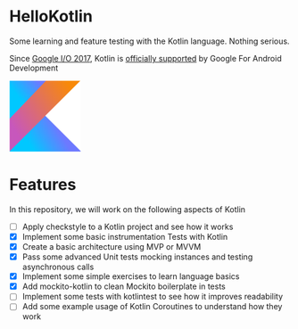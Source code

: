 # HelloKotlin
Some learning and feature testing with the Kotlin language. Nothing serious.

Since [Google I/O 2017][1], Kotlin is [officially supported][2] by Google For Android Development

![Kotlin][kotlinLogo]

# Features

In this repository, we will work on the following aspects of Kotlin

- [ ] Apply checkstyle to a Kotlin project and see how it works
- [X] Implement some basic instrumentation Tests with Kotlin
- [X] Create a basic architecture using MVP or MVVM
- [X] Pass some advanced Unit tests mocking instances and testing asynchronous calls
- [X] Implement some simple exercises to learn language basics
- [X] Add mockito-kotlin to clean Mockito boilerplate in tests
- [ ] Implement some tests with kotlintest to see how it improves readability
- [ ] Add some example usage of Kotlin Coroutines to understand how they work

[kotlinLogo]: ./images/kotlin.png
[1]: https://posts.google.com/share/JWxzxRt3
[2]: https://posts.google.com/share/JWxzxRt3/rKkRn1
